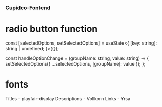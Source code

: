 ### Cupidco-Fontend ###


# radio button function 
const [selectedOptions, setSelectedOptions] = useState<{
    [key: string]: string | undefined;
  }>({});

  const handleOptionChange = (groupName: string, value: string) => {
    setSelectedOptions({ ...selectedOptions, [groupName]: value });
  };


# fonts 
Titles - playfair-display
Descriptions - Vollkorn
Links - Yrsa